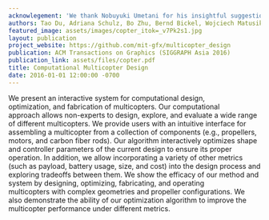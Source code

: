 ```yaml
---
acknowlegement: 'We thank Nobuyuki Umetani for his insightful suggestions in our discussions. We thank Alan Schultz and his colleagues at NRL for building the hexacopter and for the valuable discussions. We thank Randall Davis, Boris Katz, and Howard Shrobe at MIT for their advice. We are grateful to Nick Bandiera for preprocessing mechanical parts and providing 3D printing technical support; Charles Blouin from RCBenchmark for dynamometer hardware support; Brian Saavedra for the composition UI; Yingzhe Yuan for data acquisition and video recording in the experiments; Michael Foshey and David Kim for their comments on the draft of the paper. This work was partially supported by Air Force Research Laboratory’s sponsorship of Julia: A Fresh Approach to Technical Computing and Data Processing (Sponsor Award ID FA8750-15-2-0272, MIT Award ID 024831-00003), and NSF Expedition project (Sponsor Award ID CCF-1138967, MIT Award ID 020610-00002). The views expressed herein are not endorsed by the sponsors. This project has also received funding from the European Union’s Horizon 2020 research and innovation program under grant agreement No 645599.'
authors: Tao Du, Adriana Schulz, Bo Zhu, Bernd Bickel, Wojciech Matusik
featured_image: assets/images/copter_itok=_v7Pk2s1.jpg
layout: publication
project_website: https://github.com/mit-gfx/multicopter_design
publication: ACM Transactions on Graphics (SIGGRAPH Asia 2016)
publication_link: assets/files/copter.pdf
title: Computational Multicopter Design
date: 2016-01-01 12:00:00 -0700
---
```


We present an interactive system for computational design, optimization, and fabrication of multicopters. Our computational approach allows non-experts to design, explore, and evaluate a wide range of different multicopters. We provide users with an intuitive interface for assembling a multicopter from a collection of components (e.g., propellers, motors, and carbon fiber rods). Our algorithm interactively optimizes shape and controller parameters of the current design to ensure its proper operation. In addition, we allow incorporating a variety of other metrics (such as payload, battery usage, size, and cost) into the design process and exploring tradeoffs between them. We show the efficacy of our method and system by designing, optimizing, fabricating, and operating multicopters with complex geometries and propeller configurations. We also demonstrate the ability of our optimization algorithm to improve the multicopter performance under different metrics.